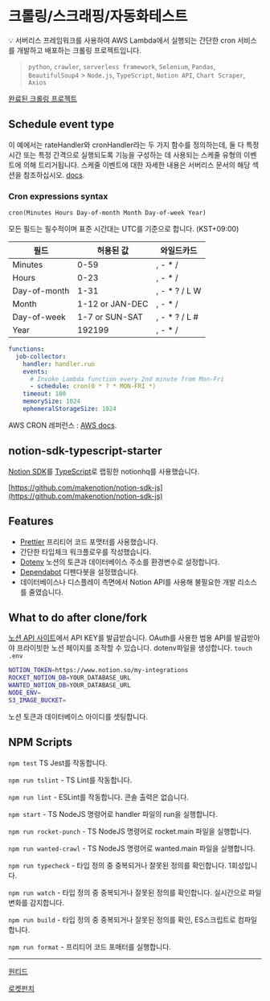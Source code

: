 # 크롤링/스크래핑/자동화테스트

<aside>
💡 서버리스 프레임워크를 사용하여 AWS Lambda에서 실행되는 간단한 cron 서비스를 개발하고 배포하는 크롤링 프로젝트입니다.

</aside>

> `python`, `crawler`, `serverless framework`, `Selenium`, `Pandas`, `BeautifulSoup4` > `Node.js`, `TypeScript`, `Notion API`, `Chart Scraper`, `Axios`

[완료된 크롤링 프로젝트](https://github.com/AndrewDongminYoo/Serverless-Framework-Crawlers/blob/main/docs/크롤링%20스크래핑%20자동화테스트/완료된%20크롤링%20프로젝트.csv)

## Schedule event type

이 예에서는 rateHandler와 cronHandler라는 두 가지 함수를 정의하는데, 둘 다 특정 시간 또는 특정 간격으로 실행되도록 기능을 구성하는 데 사용되는 스케줄 유형의 이벤트에 의해 트리거됩니다. 스케줄 이벤트에 대한 자세한 내용은 서버리스 문서의 해당 섹션을 참조하십시오. [docs](https://serverless.com/framework/docs/providers/aws/events/schedule/).

### Cron expressions syntax

`cron(Minutes Hours Day-of-month Month Day-of-week Year)`

모든 필드는 필수적이며 표준 시간대는 UTC를 기준으로 합니다. (KST+09:00)

| 필드         | 허용된 값       | 와일드카드     |
| ------------ | --------------- | -------------- |
| Minutes      | 0-59            | , - \* /       |
| Hours        | 0-23            | , - \* /       |
| Day-of-month | 1-31            | , - \* ? / L W |
| Month        | 1-12 or JAN-DEC | , - \* /       |
| Day-of-week  | 1-7 or SUN-SAT  | , - \* ? / L # |
| Year         | 192199          | , - \* /       |

```yaml
functions:
  job-collector:
    handler: handler.run
    events:
      # Invoke Lambda function every 2nd minute from Mon-Fri
      - schedule: cron(0 * ? * MON-FRI *)
    timeout: 180
    memorySize: 1024
    ephemeralStorageSize: 1024
```

AWS CRON 레퍼런스 : [AWS docs](https://docs.aws.amazon.com/AmazonCloudWatch/latest/events/ScheduledEvents.html#CronExpressions).

## notion-sdk-typescript-starter

[Notion SDK](https://github.com/makenotion/notion-sdk-js)를 [TypeScript](https://www.typescriptlang.org/)로 랩핑한 notionhq를 사용했습니다.

[https://github.com/makenotion/notion-sdk-js](https://github.com/makenotion/notion-sdk-js)

## Features

- [Prettier](https://prettier.io/) 프리티어 코드 포맷터를 사용했습니다.
- 간단한 타입체크 워크플로우를 작성했습니다.
- [Dotenv](https://www.npmjs.com/package/dotenv) 노션의 토큰과 데이터베이스 주소를 환경변수로 설정합니다.
- [Dependabot](https://docs.github.com/en/code-security/dependabot/dependabot-version-updates/configuring-dependabot-version-updates) 디펜다봇을 설정했습니다.
- 데이터베이스나 디스플레이 측면에서 Notion API를 사용해 불필요한 개발 리소스를 줄였습니다.

## What to do after clone/fork

[노션 API 사이트](https://developers.notion.com/docs/getting-started)에서 API KEY를 발급받습니다. OAuth를 사용한 범용 API를 발급받아야 프라이빗한 노션 페이지를 조작할 수 있습니다. dotenv파일을 생성합니다. `touch .env`

```bash
NOTION_TOKEN=https://www.notion.so/my-integrations
ROCKET_NOTION_DB=YOUR_DATABASE_URL
WANTED_NOTION_DB=YOUR_DATABASE_URL
NODE_ENV=
S3_IMAGE_BUCKET=
```

노션 토큰과 데이터베이스 아이디를 셋팅합니다.

## NPM Scripts

`npm test` TS Jest를 작동합니다.

`npm run tslint` - TS Lint를 작동합니다.

`npm run lint` - ESLint를 작동합니다. 콘솔 출력은 없습니다.

`npm start` - TS NodeJS 명령어로 handler 파일의 run을 실행합니다.

`npm run rocket-punch` - TS NodeJS 명령어로 rocket.main 파일을 실행합니다.

`npm run wanted-crawl` - TS NodeJS 명령어로 wanted.main 파일을 실행합니다.

`npm run typecheck` - 타입 정의 중 중복되거나 잘못된 정의를 확인합니다. 1회성입니다.

`npm run watch` - 타입 정의 중 중복되거나 잘못된 정의를 확인합니다. 실시간으로 파일 변화를 감지합니다.

`npm run build` - 타입 정의 중 중복되거나 잘못된 정의를 확인, ES스크립트로 컴파일합니다.

`npm run format` - 프리티어 코드 포매터를 실행합니다.

---

[원티드](https://github.com/AndrewDongminYoo/Serverless-Framework-Crawlers/blob/main/docs/크롤링%20스크래핑%20자동화테스트/완료된%20크롤링%20프로젝트/원티드%20구인공고%20크롤링.md)

[로켓펀치](https://github.com/AndrewDongminYoo/Serverless-Framework-Crawlers/blob/main/docs/크롤링%20스크래핑%20자동화테스트/완료된%20크롤링%20프로젝트/로켓펀치%20구인공고%20크롤링.md)
